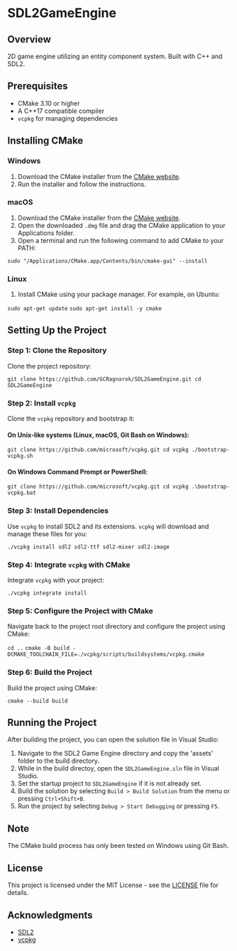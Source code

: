 # SDL2GameEngine

## Overview
2D game engine utilizing an entity component system. Built with C++ and SDL2.

## Prerequisites
- CMake 3.10 or higher
- A C++17 compatible compiler
- `vcpkg` for managing dependencies

## Installing CMake

### Windows
1. Download the CMake installer from the [CMake website](https://cmake.org/download/).
2. Run the installer and follow the instructions.

### macOS
1. Download the CMake installer from the [CMake website](https://cmake.org/download/).
2. Open the downloaded `.dmg` file and drag the CMake application to your Applications folder.
3. Open a terminal and run the following command to add CMake to your PATH:

```sudo "/Applications/CMake.app/Contents/bin/cmake-gui" --install```

### Linux
1. Install CMake using your package manager. For example, on Ubuntu:

```sudo apt-get update```
```sudo apt-get install -y cmake```

## Setting Up the Project

### Step 1: Clone the Repository

Clone the project repository:

```git clone https://github.com/GCRagnarok/SDL2GameEngine.git cd SDL2GameEngine```

### Step 2: Install `vcpkg`

Clone the `vcpkg` repository and bootstrap it:

#### On Unix-like systems (Linux, macOS, Git Bash on Windows):

```git clone https://github.com/microsoft/vcpkg.git cd vcpkg ./bootstrap-vcpkg.sh```
    
#### On Windows Command Prompt or PowerShell:

```git clone https://github.com/microsoft/vcpkg.git cd vcpkg .\bootstrap-vcpkg.bat```

### Step 3: Install Dependencies

Use `vcpkg` to install SDL2 and its extensions. `vcpkg` will download and manage these files for you:

```./vcpkg install sdl2 sdl2-ttf sdl2-mixer sdl2-image```

### Step 4: Integrate `vcpkg` with CMake

Integrate `vcpkg` with your project:

```./vcpkg integrate install```

### Step 5: Configure the Project with CMake

Navigate back to the project root directory and configure the project using CMake:

```cd ..```
```cmake -B build -DCMAKE_TOOLCHAIN_FILE=./vcpkg/scripts/buildsystems/vcpkg.cmake```

### Step 6: Build the Project

Build the project using CMake:

```cmake --build build```

## Running the Project

After building the project, you can open the solution file in Visual Studio:
1. Navigate to the SDL2 Game Engine directory and copy the 'assets' folder to the build directory.
2. While in the build directoy, open the `SDL2GameEngine.sln` file in Visual Studio.
3. Set the startup project to `SDL2GameEngine` if it is not already set.
4. Build the solution by selecting `Build > Build Solution` from the menu or pressing `Ctrl+Shift+B`.
5. Run the project by selecting `Debug > Start Debugging` or pressing `F5`.

## Note

The CMake build process has only been tested on Windows using Git Bash.

## License

This project is licensed under the MIT License - see the [LICENSE](LICENSE) file for details.

## Acknowledgments

- [SDL2](https://www.libsdl.org/)
- [vcpkg](https://github.com/microsoft/vcpkg)
